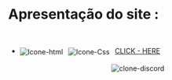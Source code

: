 # Apresentação do site :

<br>

 - <div>
    <div>
      <img align="center" alt="Icone-html" src="https://img.shields.io/badge/HTML5-E34F26?style=for-the-badge&logo=html5&logoColor=white">&ensp;
      <img align="center" alt="Icone-Css" src="https://img.shields.io/badge/CSS3-1572B6?style=for-the-badge&logo=css3&logoColor=white">&ensp;
      <a href="https://carlosvarao.github.io/Link-me/Projeto-linkme/index.html" target="_blank"/><span>CLICK - HERE</span></a>
    </div>

    <div align="center" style="display: inline_block"><br>
      <img align="center" alt="clone-discord" src="Assets/linkme.pn"/>
    </div>
</div>


